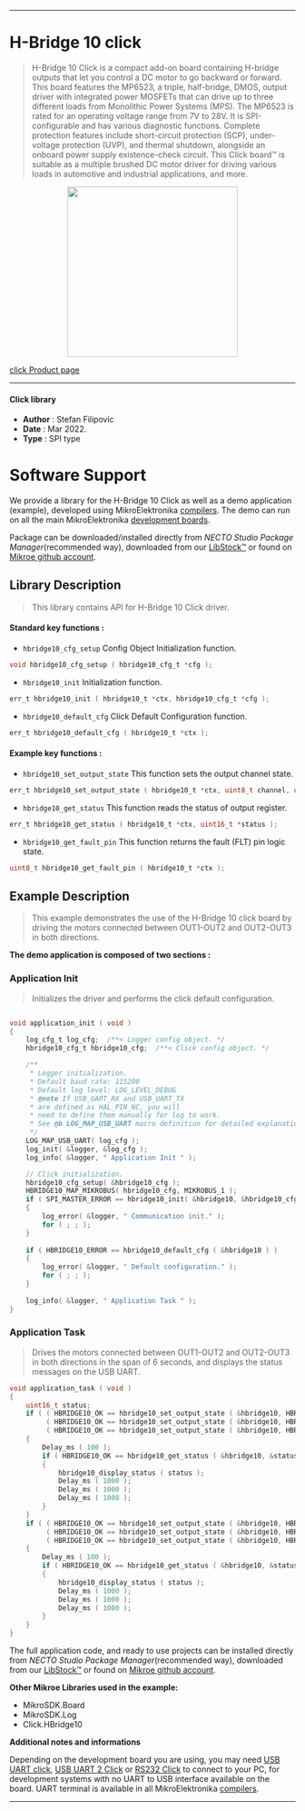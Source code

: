 
---
# H-Bridge 10 click

> H-Bridge 10 Click is a compact add-on board containing H-bridge outputs that let you control a DC motor to go backward or forward. This board features the MP6523, a triple, half-bridge, DMOS, output driver with integrated power MOSFETs that can drive up to three different loads from Monolithic Power Systems (MPS). The MP6523 is rated for an operating voltage range from 7V to 28V. It is SPI-configurable and has various diagnostic functions. Complete protection features include short-circuit protection (SCP), under-voltage protection (UVP), and thermal shutdown, alongside an onboard power supply existence-check circuit. This Click board™ is suitable as a multiple brushed DC motor driver for driving various loads in automotive and industrial applications, and more.

<p align="center">
  <img src="https://download.mikroe.com/images/click_for_ide/hbridge10_click.png" height=300px>
</p>

[click Product page](https://www.mikroe.com/h-bridge-10-click)

---


#### Click library

- **Author**        : Stefan Filipovic
- **Date**          : Mar 2022.
- **Type**          : SPI type


# Software Support

We provide a library for the H-Bridge 10 Click
as well as a demo application (example), developed using MikroElektronika
[compilers](https://www.mikroe.com/necto-studio).
The demo can run on all the main MikroElektronika [development boards](https://www.mikroe.com/development-boards).

Package can be downloaded/installed directly from *NECTO Studio Package Manager*(recommended way), downloaded from our [LibStock&trade;](https://libstock.mikroe.com) or found on [Mikroe github account](https://github.com/MikroElektronika/mikrosdk_click_v2/tree/master/clicks).

## Library Description

> This library contains API for H-Bridge 10 Click driver.

#### Standard key functions :

- `hbridge10_cfg_setup` Config Object Initialization function.
```c
void hbridge10_cfg_setup ( hbridge10_cfg_t *cfg );
```

- `hbridge10_init` Initialization function.
```c
err_t hbridge10_init ( hbridge10_t *ctx, hbridge10_cfg_t *cfg );
```

- `hbridge10_default_cfg` Click Default Configuration function.
```c
err_t hbridge10_default_cfg ( hbridge10_t *ctx );
```

#### Example key functions :

- `hbridge10_set_output_state` This function sets the output channel state.
```c
err_t hbridge10_set_output_state ( hbridge10_t *ctx, uint8_t channel, uint8_t state );
```

- `hbridge10_get_status` This function reads the status of output register.
```c
err_t hbridge10_get_status ( hbridge10_t *ctx, uint16_t *status );
```

- `hbridge10_get_fault_pin` This function returns the fault (FLT) pin logic state.
```c
uint8_t hbridge10_get_fault_pin ( hbridge10_t *ctx );
```

## Example Description

> This example demonstrates the use of the H-Bridge 10 click board by driving the motors connected between OUT1-OUT2 and OUT2-OUT3 in both directions. 

**The demo application is composed of two sections :**

### Application Init

> Initializes the driver and performs the click default configuration.

```c

void application_init ( void )
{
    log_cfg_t log_cfg;  /**< Logger config object. */
    hbridge10_cfg_t hbridge10_cfg;  /**< Click config object. */

    /** 
     * Logger initialization.
     * Default baud rate: 115200
     * Default log level: LOG_LEVEL_DEBUG
     * @note If USB_UART_RX and USB_UART_TX 
     * are defined as HAL_PIN_NC, you will 
     * need to define them manually for log to work. 
     * See @b LOG_MAP_USB_UART macro definition for detailed explanation.
     */
    LOG_MAP_USB_UART( log_cfg );
    log_init( &logger, &log_cfg );
    log_info( &logger, " Application Init " );

    // Click initialization.
    hbridge10_cfg_setup( &hbridge10_cfg );
    HBRIDGE10_MAP_MIKROBUS( hbridge10_cfg, MIKROBUS_1 );
    if ( SPI_MASTER_ERROR == hbridge10_init( &hbridge10, &hbridge10_cfg ) )
    {
        log_error( &logger, " Communication init." );
        for ( ; ; );
    }
    
    if ( HBRIDGE10_ERROR == hbridge10_default_cfg ( &hbridge10 ) )
    {
        log_error( &logger, " Default configuration." );
        for ( ; ; );
    }
    
    log_info( &logger, " Application Task " );
}

```

### Application Task

> Drives the motors connected between OUT1-OUT2 and OUT2-OUT3 in both directions in the span of 6 seconds, and displays the status messages on the USB UART.

```c
void application_task ( void )
{
    uint16_t status;
    if ( ( HBRIDGE10_OK == hbridge10_set_output_state ( &hbridge10, HBRIDGE10_CHANNEL_OUT1, HBRIDGE10_OUT_HIGH ) ) && 
         ( HBRIDGE10_OK == hbridge10_set_output_state ( &hbridge10, HBRIDGE10_CHANNEL_OUT2, HBRIDGE10_OUT_LOW ) ) && 
         ( HBRIDGE10_OK == hbridge10_set_output_state ( &hbridge10, HBRIDGE10_CHANNEL_OUT3, HBRIDGE10_OUT_HIGH ) ) )
    {
        Delay_ms ( 100 );
        if ( HBRIDGE10_OK == hbridge10_get_status ( &hbridge10, &status ) )
        {
            hbridge10_display_status ( status );
            Delay_ms ( 1000 );
            Delay_ms ( 1000 );
            Delay_ms ( 1000 );
        }
    }
    if ( ( HBRIDGE10_OK == hbridge10_set_output_state ( &hbridge10, HBRIDGE10_CHANNEL_OUT1, HBRIDGE10_OUT_LOW ) ) && 
         ( HBRIDGE10_OK == hbridge10_set_output_state ( &hbridge10, HBRIDGE10_CHANNEL_OUT2, HBRIDGE10_OUT_HIGH ) ) && 
         ( HBRIDGE10_OK == hbridge10_set_output_state ( &hbridge10, HBRIDGE10_CHANNEL_OUT3, HBRIDGE10_OUT_LOW ) ) )
    {
        Delay_ms ( 100 );
        if ( HBRIDGE10_OK == hbridge10_get_status ( &hbridge10, &status ) )
        {
            hbridge10_display_status ( status );
            Delay_ms ( 1000 );
            Delay_ms ( 1000 );
            Delay_ms ( 1000 );
        }
    }
}
```

The full application code, and ready to use projects can be installed directly from *NECTO Studio Package Manager*(recommended way), downloaded from our [LibStock&trade;](https://libstock.mikroe.com) or found on [Mikroe github account](https://github.com/MikroElektronika/mikrosdk_click_v2/tree/master/clicks).

**Other Mikroe Libraries used in the example:**

- MikroSDK.Board
- MikroSDK.Log
- Click.HBridge10

**Additional notes and informations**

Depending on the development board you are using, you may need
[USB UART click](https://www.mikroe.com/usb-uart-click),
[USB UART 2 Click](https://www.mikroe.com/usb-uart-2-click) or
[RS232 Click](https://www.mikroe.com/rs232-click) to connect to your PC, for
development systems with no UART to USB interface available on the board. UART
terminal is available in all MikroElektronika
[compilers](https://shop.mikroe.com/compilers).

---
